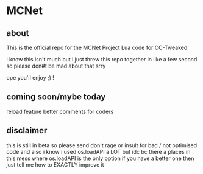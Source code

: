 # MCNet
## about
This is the official repo for the MCNet Project Lua code for CC-Tweaked

i know this isn't much but i just threw this repo together in like a few second so please don#t be mad about that srry

ope you'll enjoy ;) !

## coming soon/mybe today

<list> reload feature
<list> better comments for coders

## disclaimer
this is still in beta so please send don't rage or insult for bad / not optimised code
and also i know i used os.loadAPI a LOT but idc bc there a places in this mess where os.loadAPI is the only option if you have a better one then just tell me how to EXACTLY improve it
